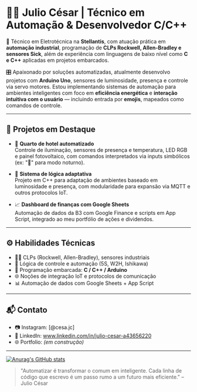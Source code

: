 # 👨‍💻 Julio César | Técnico em Automação & Desenvolvedor C/C++

🔧 Técnico em Eletrotécnica na **Stellantis**, com atuação prática em **automação industrial**, programação de **CLPs Rockwell, Allen-Bradley e sensores Sick**, além de experiência com linguagens de baixo nível como **C e C++** aplicadas em projetos embarcados.

🎛️ Apaixonado por soluções automatizadas, atualmente desenvolvo projetos com **Arduino Uno**, sensores de luminosidade, presença e controle via servo motores. Estou implementando sistemas de automação para ambientes inteligentes com foco em **eficiência energética** e **interação intuitiva com o usuário** — incluindo entrada por **emojis**, mapeados como comandos de controle.

---

## 🚀 Projetos em Destaque

- 🔋 **Quarto de hotel automatizado**  
  Controle de iluminação, sensores de presença e temperatura, LED RGB e painel fotovoltaico, com comandos interpretados via inputs simbólicos (ex: "🌙" para modo noturno).

- 🧠 **Sistema de lógica adaptativa**  
  Projeto em C++ para adaptação de ambientes baseado em luminosidade e presença, com modularidade para expansão via MQTT e outros protocolos IoT.

- 📈 **Dashboard de finanças com Google Sheets**  
  Automação de dados da B3 com Google Finance e scripts em App Script, integrado ao meu portfólio de ações e dividendos.

---

## ⚙️ Habilidades Técnicas

- 👨‍🏭 CLPs (Rockwell, Allen-Bradley), sensores industriais
- 🧠 Lógica de controle e automação (5S, W2H, Ishikawa)
- 🔌 Programação embarcada: **C / C++ / Arduino**
- 🌐 Noções de integração IoT e protocolos de comunicação
- 📊 Automação de dados com Google Sheets + App Script

---

## 📬 Contato

- 📷 Instagram: [@cesa.jc]
- 💼 LinkedIn: www.linkedin.com/in/julio-cesar-a43656220
- 🌐 Portfolio: *(em construção)*

---
[![Anurag's GitHub stats](https://github-readme-stats.vercel.app/api?username=julioGms-g)](https://github.com/anuraghazra/github-readme-stats)

> "Automatizar é transformar o comum em inteligente. Cada linha de código que escrevo é um passo rumo a um futuro mais eficiente." – Julio César

